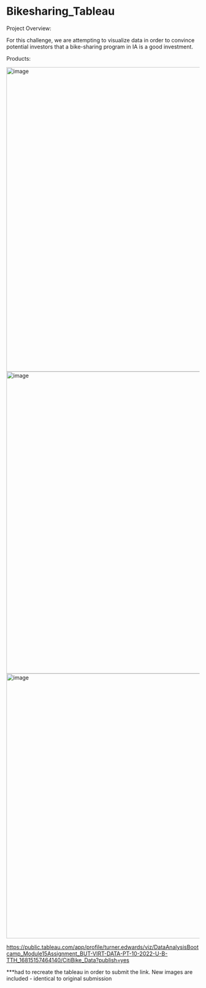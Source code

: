 # Bikesharing_Tableau

Project Overview:

For this challenge, we are attempting to visualize data in order to convince potential investors that a bike-sharing program in IA is a good investment. 

Products: 

<img width="794" alt="image" src="https://user-images.githubusercontent.com/115503996/232171721-624f7956-41f5-4bb9-82e0-e651659aee68.png">

<img width="788" alt="image" src="https://user-images.githubusercontent.com/115503996/232171794-68976524-00db-46a4-9bc9-0ec52de60630.png">

<img width="691" alt="image" src="https://user-images.githubusercontent.com/115503996/232171843-01db0c38-53a1-48b4-baa0-5d77b94e387e.png">



https://public.tableau.com/app/profile/turner.edwards/viz/DataAnalysisBootcamp_Module15Assignment_BUT-VIRT-DATA-PT-10-2022-U-B-TTH_16815157464140/CitiBike_Data?publish=yes

***had to recreate the tableau in order to submit the link. New images are included - identical to original submission
